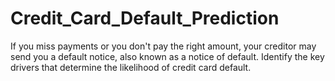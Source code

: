 # Credit_Card_Default_Prediction
If you miss payments or you don't pay the right amount, your creditor may send you a default notice, also known as a notice of default. Identify the key drivers that determine the likelihood of credit card default.
